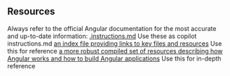 ## Resources

Always refer to the official Angular documentation for the most accurate and up-to-date information:
[.instructions.md](https://angular.dev/assets/context/guidelines.md) Use these as copilot instructions.md
[an index file providing links to key files and resources](https://angular.dev/llms.txt) Use this for reference
[a more robust compiled set of resources describing how Angular works and how to build Angular applications](https://angular.dev/llms-full.txt) Use this for in-depth reference
